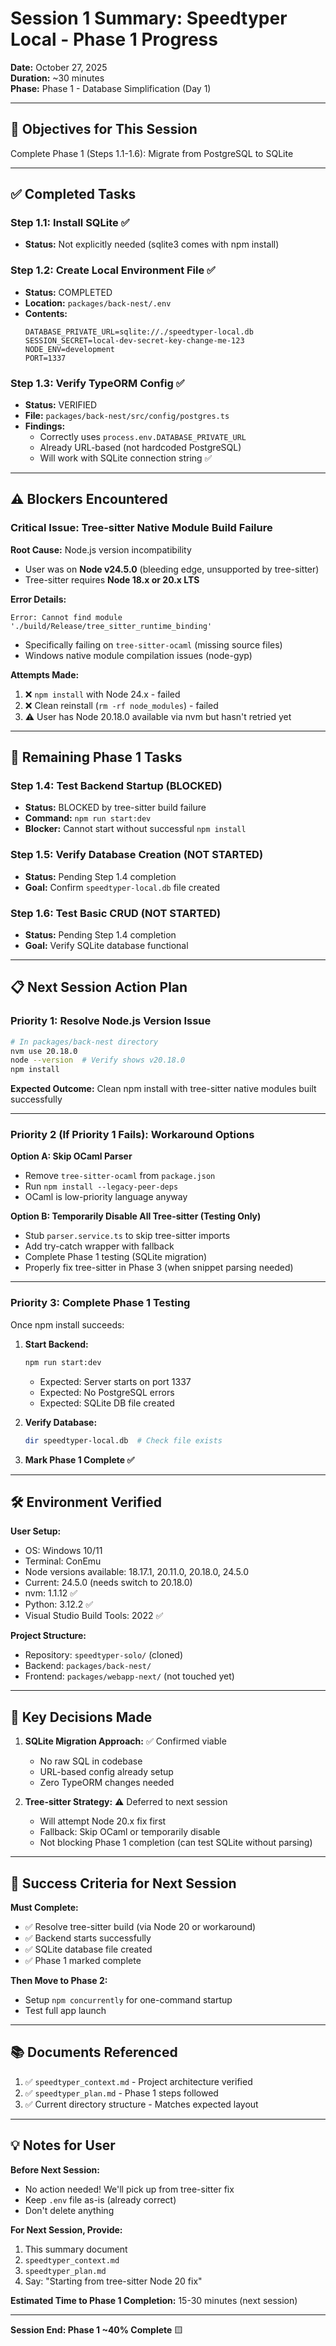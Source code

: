 # Session 1 Summary: Speedtyper Local - Phase 1 Progress

**Date:** October 27, 2025  
**Duration:** ~30 minutes  
**Phase:** Phase 1 - Database Simplification (Day 1)

---

## 🎯 Objectives for This Session

Complete Phase 1 (Steps 1.1-1.6): Migrate from PostgreSQL to SQLite

---

## ✅ Completed Tasks

### Step 1.1: Install SQLite ✅

- **Status:** Not explicitly needed (sqlite3 comes with npm install)

### Step 1.2: Create Local Environment File ✅

- **Status:** COMPLETED
- **Location:** `packages/back-nest/.env`
- **Contents:**
  ```env
  DATABASE_PRIVATE_URL=sqlite://./speedtyper-local.db
  SESSION_SECRET=local-dev-secret-key-change-me-123
  NODE_ENV=development
  PORT=1337
  ```

### Step 1.3: Verify TypeORM Config ✅

- **Status:** VERIFIED
- **File:** `packages/back-nest/src/config/postgres.ts`
- **Findings:**
  - Correctly uses `process.env.DATABASE_PRIVATE_URL`
  - Already URL-based (not hardcoded PostgreSQL)
  - Will work with SQLite connection string ✅

---

## ⚠️ Blockers Encountered

### Critical Issue: Tree-sitter Native Module Build Failure

**Root Cause:** Node.js version incompatibility

- User was on **Node v24.5.0** (bleeding edge, unsupported by tree-sitter)
- Tree-sitter requires **Node 18.x or 20.x LTS**

**Error Details:**

```
Error: Cannot find module './build/Release/tree_sitter_runtime_binding'
```

- Specifically failing on `tree-sitter-ocaml` (missing source files)
- Windows native module compilation issues (node-gyp)

**Attempts Made:**

1. ❌ `npm install` with Node 24.x - failed
2. ❌ Clean reinstall (`rm -rf node_modules`) - failed
3. ⚠️ User has Node 20.18.0 available via nvm but hasn't retried yet

---

## 🔄 Remaining Phase 1 Tasks

### Step 1.4: Test Backend Startup (BLOCKED)

- **Status:** BLOCKED by tree-sitter build failure
- **Command:** `npm run start:dev`
- **Blocker:** Cannot start without successful `npm install`

### Step 1.5: Verify Database Creation (NOT STARTED)

- **Status:** Pending Step 1.4 completion
- **Goal:** Confirm `speedtyper-local.db` file created

### Step 1.6: Test Basic CRUD (NOT STARTED)

- **Status:** Pending Step 1.4 completion
- **Goal:** Verify SQLite database functional

---

## 📋 Next Session Action Plan

### Priority 1: Resolve Node.js Version Issue

```bash
# In packages/back-nest directory
nvm use 20.18.0
node --version  # Verify shows v20.18.0
npm install
```

**Expected Outcome:** Clean npm install with tree-sitter native modules built successfully

---

### Priority 2 (If Priority 1 Fails): Workaround Options

**Option A: Skip OCaml Parser**

- Remove `tree-sitter-ocaml` from `package.json`
- Run `npm install --legacy-peer-deps`
- OCaml is low-priority language anyway

**Option B: Temporarily Disable All Tree-sitter (Testing Only)**

- Stub `parser.service.ts` to skip tree-sitter imports
- Add try-catch wrapper with fallback
- Complete Phase 1 testing (SQLite migration)
- Properly fix tree-sitter in Phase 3 (when snippet parsing needed)

---

### Priority 3: Complete Phase 1 Testing

Once npm install succeeds:

1. **Start Backend:**

   ```bash
   npm run start:dev
   ```

   - Expected: Server starts on port 1337
   - Expected: No PostgreSQL errors
   - Expected: SQLite DB file created

2. **Verify Database:**

   ```bash
   dir speedtyper-local.db  # Check file exists
   ```

3. **Mark Phase 1 Complete ✅**

---

## 🛠️ Environment Verified

**User Setup:**

- OS: Windows 10/11
- Terminal: ConEmu
- Node versions available: 18.17.1, 20.11.0, 20.18.0, 24.5.0
- Current: 24.5.0 (needs switch to 20.18.0)
- nvm: 1.1.12 ✅
- Python: 3.12.2 ✅
- Visual Studio Build Tools: 2022 ✅

**Project Structure:**

- Repository: `speedtyper-solo/` (cloned)
- Backend: `packages/back-nest/`
- Frontend: `packages/webapp-next/` (not touched yet)

---

## 📝 Key Decisions Made

1. **SQLite Migration Approach:** ✅ Confirmed viable
   - No raw SQL in codebase
   - URL-based config already setup
   - Zero TypeORM changes needed

2. **Tree-sitter Strategy:** ⚠️ Deferred to next session
   - Will attempt Node 20.x fix first
   - Fallback: Skip OCaml or temporarily disable
   - Not blocking Phase 1 completion (can test SQLite without parsing)

---

## 🎯 Success Criteria for Next Session

**Must Complete:**

- ✅ Resolve tree-sitter build (via Node 20 or workaround)
- ✅ Backend starts successfully
- ✅ SQLite database file created
- ✅ Phase 1 marked complete

**Then Move to Phase 2:**

- Setup `npm concurrently` for one-command startup
- Test full app launch

---

## 📚 Documents Referenced

1. ✅ `speedtyper_context.md` - Project architecture verified
2. ✅ `speedtyper_plan.md` - Phase 1 steps followed
3. ✅ Current directory structure - Matches expected layout

---

## 💡 Notes for User

**Before Next Session:**

- No action needed! We'll pick up from tree-sitter fix
- Keep `.env` file as-is (already correct)
- Don't delete anything

**For Next Session, Provide:**

1. This summary document
2. `speedtyper_context.md`
3. `speedtyper_plan.md`
4. Say: "Starting from tree-sitter Node 20 fix"

**Estimated Time to Phase 1 Completion:** 15-30 minutes (next session)

---

**Session End: Phase 1 ~40% Complete** 🟨
